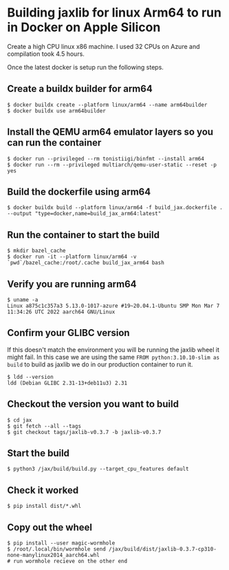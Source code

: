 # Building jaxlib for linux Arm64 to run in Docker on Apple Silicon

Create a high CPU linux x86 machine. I used 32 CPUs on Azure and compilation took 4.5 hours.

Once the latest docker is setup run the following steps.

## Create a buildx builder for arm64

```
$ docker buildx create --platform linux/arm64 --name arm64builder
$ docker buildx use arm64builder
```

## Install the QEMU arm64 emulator layers so you can run the container

```
$ docker run --privileged --rm tonistiigi/binfmt --install arm64
$ docker run --rm --privileged multiarch/qemu-user-static --reset -p yes
```

## Build the dockerfile using arm64

```
$ docker buildx build --platform linux/arm64 -f build_jax.dockerfile . --output "type=docker,name=build_jax_arm64:latest"
```

## Run the container to start the build

```
$ mkdir bazel_cache
$ docker run -it --platform linux/arm64 -v `pwd`/bazel_cache:/root/.cache build_jax_arm64 bash
```

## Verify you are running arm64

```
$ uname -a
Linux a875c1c357a3 5.13.0-1017-azure #19~20.04.1-Ubuntu SMP Mon Mar 7 11:34:26 UTC 2022 aarch64 GNU/Linux
```

## Confirm your GLIBC version

If this doesn't match the environment you will be running the jaxlib wheel it might fail.
In this case we are using the same `FROM python:3.10.10-slim as build` to build as jaxlib we do in our production container to run it.

```
$ ldd --version
ldd (Debian GLIBC 2.31-13+deb11u3) 2.31
```

## Checkout the version you want to build

```
$ cd jax
$ git fetch --all --tags
$ git checkout tags/jaxlib-v0.3.7 -b jaxlib-v0.3.7
```

## Start the build

```
$ python3 /jax/build/build.py --target_cpu_features default
```

## Check it worked

```
$ pip install dist/*.whl
```

## Copy out the wheel

```
$ pip install --user magic-wormhole
$ /root/.local/bin/wormhole send /jax/build/dist/jaxlib-0.3.7-cp310-none-manylinux2014_aarch64.whl
# run wormhole recieve on the other end
```
